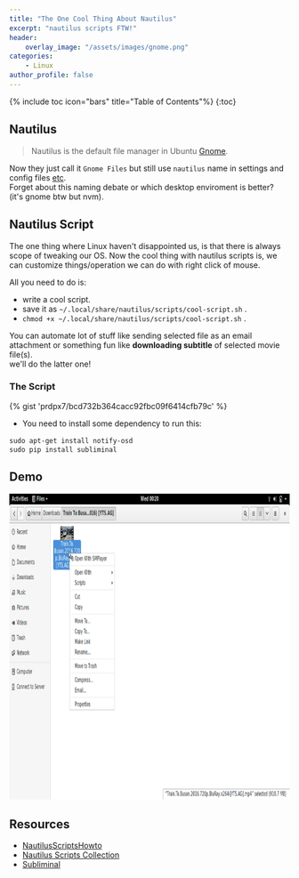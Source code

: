 ```yaml
---
title: "The One Cool Thing About Nautilus"
excerpt: "nautilus scripts FTW!"
header:
    overlay_image: "/assets/images/gnome.png"
categories:
    - Linux
author_profile: false
---
```

{% include toc icon="bars" title="Table of Contents"%}
{:toc}

## Nautilus
> Nautilus is the default file manager in Ubuntu [Gnome](https://help.ubuntu.com/community/DefaultFileManager).

Now they just call it `Gnome Files` but still use `nautilus` name in settings and config files [etc](https://wiki.archlinux.org/index.php/GNOME/Files).<br/>
Forget about this naming debate or which desktop enviroment is better?<br/>
(it's gnome btw but nvm).

## Nautilus Script
The one thing where Linux haven't disappointed us, is that there is always scope of tweaking our OS.
Now the cool thing with nautilus scripts is, we can customize things/operation we can do with right click of mouse.

All you need to do is:
* write a cool script.
* save it as `~/.local/share/nautilus/scripts/cool-script.sh` .
* `chmod +x ~/.local/share/nautilus/scripts/cool-script.sh` .

You can automate lot of stuff like sending selected file as an email attachment or 
something fun like **downloading subtitle** of selected movie file(s).<br/>
we'll do the latter one!

### The Script

{% gist 'prdpx7/bcd732b364cacc92fbc09f6414cfb79c' %}

* You need to install some dependency to run this:
```
sudo apt-get install notify-osd
sudo pip install subliminal
```

## Demo
<img src="/assets/images/nautilus-script.gif" alt="demo" height="550" width="700" />

## Resources
* [NautilusScriptsHowto](https://help.ubuntu.com/community/NautilusScriptsHowto)
* [Nautilus Scripts Collection](http://mundogeek.net/nautilus-scripts/)
* [Subliminal](https://github.com/Diaoul/subliminal)